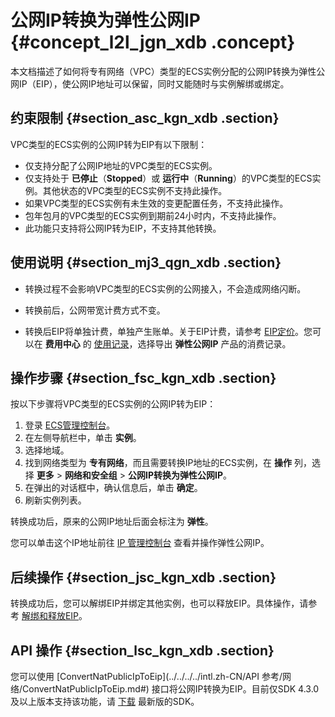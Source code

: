 # 公网IP转换为弹性公网IP {#concept_l2l_jgn_xdb .concept}

本文档描述了如何将专有网络（VPC）类型的ECS实例分配的公网IP转换为弹性公网IP（EIP），使公网IP地址可以保留，同时又能随时与实例解绑或绑定。

## 约束限制 {#section_asc_kgn_xdb .section}

VPC类型的ECS实例的公网IP转为EIP有以下限制：

-   仅支持分配了公网IP地址的VPC类型的ECS实例。
-   仅支持处于 **已停止**（**Stopped**）或 **运行中**（**Running**）的VPC类型的ECS实例。其他状态的VPC类型的ECS实例不支持此操作。
-   如果VPC类型的ECS实例有未生效的变更配置任务，不支持此操作。
-   包年包月的VPC类型的ECS实例到期前24小时内，不支持此操作。
-   此功能只支持将公网IP转为EIP，不支持其他转换。

## 使用说明 {#section_mj3_qgn_xdb .section}

-   转换过程不会影响VPC类型的ECS实例的公网接入，不会造成网络闪断。

-   转换前后，公网带宽计费方式不变。

-   转换后EIP将单独计费，单独产生账单。关于EIP计费，请参考 [EIP定价](https://www.alibabacloud.com/help/doc-detail/72142.htm)。您可以在 **费用中心** 的 [使用记录](https://billing.console.aliyun.com/#/usage/record)，选择导出 **弹性公网IP** 产品的消费记录。


## 操作步骤 {#section_fsc_kgn_xdb .section}

按以下步骤将VPC类型的ECS实例的公网IP转为EIP：

1.  登录 [ECS管理控制台](https://ecs.console.aliyun.com/?spm=a2c4g.11186623.2.9.FNEORG#/home)。
2.  在左侧导航栏中，单击 **实例**。
3.  选择地域。
4.  找到网络类型为 **专有网络**，而且需要转换IP地址的ECS实例，在 **操作** 列，选择 **更多** \> **网络和安全组** \> **公网IP转换为弹性公网IP**。
5.  在弹出的对话框中，确认信息后，单击 **确定**。
6.  刷新实例列表。

转换成功后，原来的公网IP地址后面会标注为 **弹性**。

您可以单击这个IP地址前往 [IP 管理控制台](https://vpcnext.console.aliyun.com/eip/cn-shanghai/eips) 查看并操作弹性公网IP。

## 后续操作 {#section_jsc_kgn_xdb .section}

转换成功后，您可以解绑EIP并绑定其他实例，也可以释放EIP。具体操作，请参考 [解绑和释放EIP](../../../../intl.zh-CN/用户指南/解绑和释放EIP.md#)。

## API 操作 {#section_lsc_kgn_xdb .section}

您可以使用 [ConvertNatPublicIpToEip](../../../../intl.zh-CN/API 参考/网络/ConvertNatPublicIpToEip.md#) 接口将公网IP转换为EIP。目前仅SDK 4.3.0及以上版本支持该功能，请 [下载](https://www.alibabacloud.com/help/doc-detail/25699.htm) 最新版的SDK。

